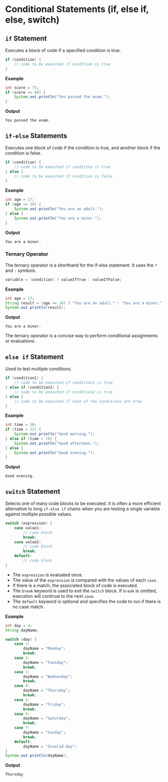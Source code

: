 
# Conditional Statements (if, else if, else, switch)

## `if` Statement

Executes a block of code if a specified condition is true.

```java
if (condition) {
    // code to be executed if condition is true
}
```

**Example**

```java
int score = 75;
if (score >= 60) {
    System.out.println("You passed the exam.");
}
```
**Output**
```
You passed the exam.
```

## `if-else` Statements

Executes one block of code if the condition is true, and another block if the condition is false.

```java
if (condition) {
    // code to be executed if condition is true
} else {
    // code to be executed if condition is false
}
```

**Example**
```java
int age = 17;
if (age >= 18) {
    System.out.println("You are an adult.");
} else {
    System.out.println("You are a minor.");
}
```
**Output**
```
You are a minor.
```

### Ternary Operator
The ternary operator is a shorthand for the if-else statement. It uses the `?` and `:` symbols.

```java
variable = (condition) ? valueIfTrue : valueIfFalse;
```
**Example**
```java
int age = 17;
String result = (age >= 18) ? "You are an adult." : "You are a minor.";
System.out.println(result);
```
**Output**
```
You are a minor.
```
The ternary operator is a concise way to perform conditional assignments or evaluations.

## `else if` Statement

Used to test multiple conditions.

```java
if (condition1) {
    // code to be executed if condition1 is true
} else if (condition2) {
    // code to be executed if condition2 is true
} else {
    // code to be executed if none of the conditions are true
}
```

**Example**

```java
int time = 20;
if (time < 12) {
    System.out.println("Good morning.");
} else if (time < 18) {
    System.out.println("Good afternoon.");
} else {
    System.out.println("Good evening.");
}
```
**Output**
```
Good evening.
```

## `switch` Statement

Selects one of many code blocks to be executed. It is often a more efficient alternative to long `if-else if` chains when you are testing a single variable against multiple possible values.

```java
switch (expression) {
    case value1:
        // code block
        break;
    case value2:
        // code block
        break;
    default:
        // code block
}
```

*   The `expression` is evaluated once.
*   The value of the `expression` is compared with the values of each `case`.
*   If there is a match, the associated block of code is executed.
*   The `break` keyword is used to exit the `switch` block. If `break` is omitted, execution will continue to the next `case`.
*   The `default` keyword is optional and specifies the code to run if there is no case match.

**Example**

```java
int day = 4;
String dayName;

switch (day) {
    case 1:
        dayName = "Monday";
        break;
    case 2:
        dayName = "Tuesday";
        break;
    case 3:
        dayName = "Wednesday";
        break;
    case 4:
        dayName = "Thursday";
        break;
    case 5:
        dayName = "Friday";
        break;
    case 6:
        dayName = "Saturday";
        break;
    case 7:
        dayName = "Sunday";
        break;
    default:
        dayName = "Invalid day";
}
System.out.println(dayName);
```
**Output**
```
Thursday
```


